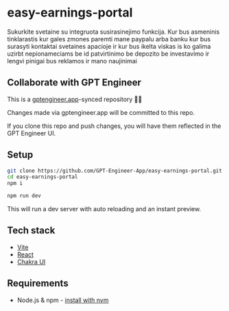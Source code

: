 # easy-earnings-portal

Sukurkite svetaine  su integruota susirasinejimo funkcija. Kur bus asmeninis tinklarastis  kur gales zmones paremti mane paypalu arba banku kur bus surasyti kontaktai svetaines apacioje ir kur bus ikelta viskas is ko galima uzirbt nepionameciams be id patvirtinimo be depozito be investavimo ir lengvi pinigai bus reklamos ir mano naujinimai

## Collaborate with GPT Engineer

This is a [gptengineer.app](https://gptengineer.app)-synced repository 🌟🤖

Changes made via gptengineer.app will be committed to this repo.

If you clone this repo and push changes, you will have them reflected in the GPT Engineer UI.

## Setup

```sh
git clone https://github.com/GPT-Engineer-App/easy-earnings-portal.git
cd easy-earnings-portal
npm i
```

```sh
npm run dev
```

This will run a dev server with auto reloading and an instant preview.

## Tech stack

- [Vite](https://vitejs.dev/)
- [React](https://react.dev/)
- [Chakra UI](https://chakra-ui.com/)

## Requirements

- Node.js & npm - [install with nvm](https://github.com/nvm-sh/nvm#installing-and-updating)
